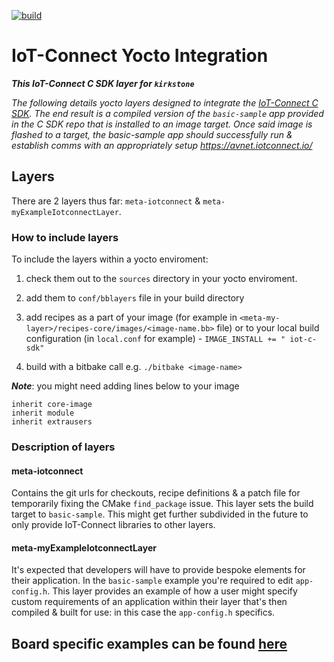 [![build](https://github.com/smagninfeysot/iotc-yocto-c-sdk/actions/workflows/build.yml/badge.svg?branch=kirkstone)](https://github.com/smagninfeysot/iotc-yocto-c-sdk/actions/workflows/build.yml)

# IoT-Connect Yocto Integration
***This IoT-Connect C SDK layer for `kirkstone`***

*The following details yocto layers designed to integrate the [IoT-Connect C SDK](https://github.com/avnet-iotconnect/iotc-generic-c-sdk). The end result is a compiled version of the `basic-sample` app provided in the C SDK repo that is installed to an image target. Once said image is flashed to a target, the basic-sample app should successfully run & establish comms with an appropriately setup https://avnet.iotconnect.io/*

## Layers
There are 2 layers thus far: `meta-iotconnect` & `meta-myExampleIotconnectLayer`.
### How to include layers
To include the layers within a yocto enviroment:

1. check them out to the `sources` directory in your yocto enviroment.

1. add them to `conf/bblayers` file in your build directory

1. add recipes as a part of your image (for example in `<meta-my-layer>/recipes-core/images/<image-name.bb>` file) or to your local build configuration (in `local.conf` for example) - `IMAGE_INSTALL += " iot-c-sdk"`

1. build with a bitbake call e.g. `./bitbake <image-name>`

***Note***: you might need adding lines below to your image
```
inherit core-image
inherit module
inherit extrausers
```

### Description of layers
#### meta-iotconnect
Contains the git urls for checkouts, recipe definitions & a patch file for temporarily fixing the CMake `find_package` issue. This layer sets the build target to `basic-sample`. This might get further subdivided in the future to only provide IoT-Connect libraries to other layers.
#### meta-myExampleIotconnectLayer
It's expected that developers will have to provide bespoke elements for their application. In the `basic-sample` example you're required to edit `app-config.h`. This layer provides an example of how a user might specify custom requirements of an application within their layer that's then compiled & built for use: in this case the `app-config.h` specifics.

## Board specific examples can be found [here](board_specific_readmes/README.md)
